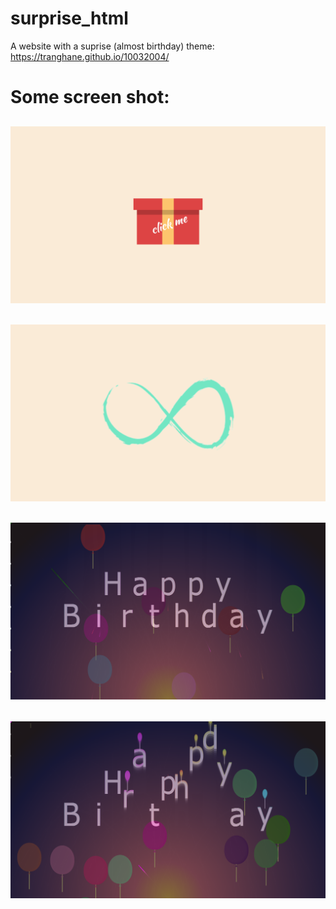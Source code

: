 # surprise_html
A website with a suprise (almost birthday) theme: https://tranghane.github.io/10032004/   
# Some screen shot:
<h2 align="center">
  <img src="screanshot/1.png" />
</h2>
<h2 align="center">
  <img src="screanshot/2.png" />
</h2>
<h2 align="center">
  <img src="screanshot/3.png" />
</h2>
<h2 align="center">
  <img src="screanshot/4.png" />
</h2>
 <!-- Deadline: 10/03/2004 --> 
 
 
  
 
 
 
 
 
 
 
 
 
 
 
 
 
 
 
 
 
 
 
 




















  
 
 
 
 
 
    
    
    
    
 
 
 
 
 
 
 
 
 

